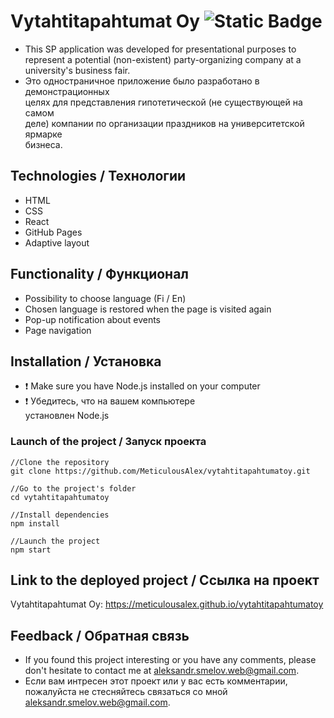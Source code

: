 # Vytahtitapahtumat Oy ![Static Badge](https://img.shields.io/badge/Completed-grass)

 - This SP application was developed for presentational purposes to
   represent a potential (non-existent) party-organizing company at a
   university's business fair.
 - Это одностраничное приложение было разработано в демонстрационных   
   целях для представления гипотетической (не существующей на самом   
   деле) компании по организации праздников на университетской ярмарке  
   бизнеса.

## Technologies / Технологии
- HTML
- CSS
- React
- GitHub Pages
- Adaptive layout

## Functionality / Функционал
- Possibility to choose language (Fi / En)
- Chosen language is restored when the page is visited again
- Pop-up notification about events
- Page navigation

## Installation / Установка

 - :heavy_exclamation_mark: Make sure you have Node.js installed on your
   computer
 - :heavy_exclamation_mark: Убедитесь, что на вашем компьютере   
   установлен Node.js

### Launch of the project / Запуск проекта
```
//Clone the repository
git clone https://github.com/MeticulousAlex/vytahtitapahtumatoy.git

//Go to the project's folder
cd vytahtitapahtumatoy

//Install dependencies
npm install

//Launch the project
npm start
```

## Link to the deployed project / Ссылка на проект

Vytahtitapahtumat Oy: https://meticulousalex.github.io/vytahtitapahtumatoy

## Feedback / Обратная связь

- If you found this project interesting or you have any comments, please don't hesitate to contact me at aleksandr.smelov.web@gmail.com.
- Если вам интресен этот проект или у вас есть комментарии, пожалуйста не стесняйтесь связаться со мной aleksandr.smelov.web@gmail.com.

